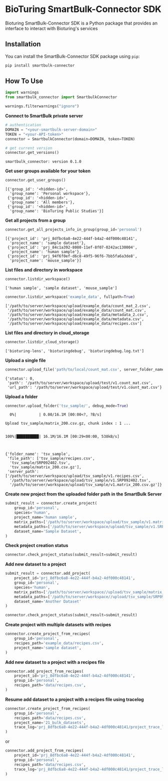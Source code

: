 # BioTuring SmartBulk-Connector SDK

Bioturing SmartBulk-Connector SDK is a Python package that provides an interface to interact with Bioturing's services

## Installation

You can install the SmartBulk-Connector SDK package using `pip`:

```bash
pip install smartbulk-connector
```

## How To Use


```python
import warnings
from smartbulk_connector import SmartbulkConnector

warnings.filterwarnings("ignore")
```

**Connect to SmartBulk private server**


```python
# authentication
DOMAIN = "<your-smartbulk-server-domain>"
TOKEN = "<your-API-token>"
connector = SmartbulkConnector(domain=DOMAIN, token=TOKEN)

# get current version
connector.get_versions()
```

    smartbulk_connector: version 0.1.0


**Get user groups available for your token**


```python
connector.get_user_groups()
```




    [{'group_id': '<hidden-id>',
      'group_name': 'Personal workspace'},
     {'group_id': '<hidden-id>', 
      'group_name': 'All members'},
     {'group_id': '<hidden-id>',
      'group_name': 'BioTuring Public Studies'}]



**Get all projects from a group**


```python
connector.get_all_projects_info_in_group(group_id='personal')
```


    [{'project_id': 'prj_8dfbc6a8-4e22-444f-b4a2-4df000c48141',
      'project_name': 'sample dataset'},
     {'project_id': 'prj_84c1a392-8080-11ef-8f07-0242ac130004',
      'project_name': 'human sample'},
     {'project_id': 'prj_94f6f0ef-d6c8-49f5-96f6-7bb5fa6a3de8',
      'project_name': 'mouse_sample'}]


**List files and directory in workspace**


```python
connector.listdir_workspace()
```


    ['human sample', 'sample dataset', 'mouse_sample']



```python
connector.listdir_workspace('example_data', fullpath=True)
```


    ['/path/to/server/workspace/upload/example_data/count_mat_2.csv',
     '/path/to/server/workspace/upload/example_data/count_mat.csv',
     '/path/to/server/workspace/upload/example_data/metadata_2.csv',
     '/path/to/server/workspace/upload/example_data/metadata.csv',
     '/path/to/server/workspace/upload/example_data/recipes.csv']


**List files and directory in cloud_storage**


```python
connector.listdir_cloud_storage()
```


    ['bioturing-lens', 'bioturingdebug', 'bioturingdebug.log.txt']


**Upload a single file**


```python
connector.upload_file('path/to/local/count_mat.csv', server_folder_name='test', debug_mode=True)
```


    {'status': 0,
     'path': '/path/to/server/workspace/upload/test/v1.count_mat.csv',
     'url_path': '/path/to/server/workspace/upload/test/v1.count_mat.csv'}


**Upload a folder**


```python
connector.upload_folder('tsv_sample/', debug_mode=True)
```

      0%|          | 0.00/16.1M [00:00<?, ?B/s]

    Upload tsv_sample/matrix_200.csv.gz, chunk index : 1 ...


    100%|██████████| 16.1M/16.1M [00:29<00:00, 538kB/s]



    {'folder_name': 'tsv_sample',
     'file_path': ['tsv_sample/recipes.csv',
      'tsv_sample/SRP092402.tsv',
      'tsv_sample/matrix_200.csv.gz'],
     'server_path': ['/path/to/server/workspace/upload/tsv_sample/v1.recipes.csv',
      '/path/to/server/workspace/upload/tsv_sample/v1.SRP092402.tsv',
      '/path/to/server/workspace/upload/tsv_sample/v1.matrix_200.csv.gz']}


**Create new project from the uploaded folder path in the SmartBulk Server**


```python
submit_result = connector.create_project(
    group_id='personal',
    species='human',
    project_name='human sample',
    matrix_paths=['/path/to/server/workspace/upload/tsv_sample/v1.matrix_200.csv.gz'],
    metadata_paths=['/path/to/server/workspace/upload/tsv_sample/v1.SRP092402.tsv'],
    dataset_name='Sample Dataset',
)
```

**Check project creation status**


```python
connector.check_project_status(submit_result=submit_result)
```

**Add new dataset to a project**

```python
submit_result = connector.add_project(
    project_id='prj_8dfbc6a8-4e22-444f-b4a2-4df000c48141',
    group_id='personal',
    species='human',
    matrix_paths=['/path/to/server/workspace//upload/tsv_sample/matrix_200.csv.gz'],
    metadata_paths=['/path/to/server/workspace//upload/tsv_sample/SRP092402.tsv'],
    dataset_name='Another Dataset'
)

connector.check_project_status(submit_result=submit_result)
```

**Create project with multiple datasets with recipes**


```python
connector.create_project_from_recipes(
    group_id='personal', 
    recipes_path='example_data/recipes.csv', 
    project_name='sample dataset',
)
```

**Add new dataset to a project with a recipes file**


```python
connector.add_project_from_recipes(
    project_id='prj_8dfbc6a8-4e22-444f-b4a2-4df000c48141',
    group_id='personal', 
    recipes_path='data/recipes.csv',
)
```

**Resume add dataset to a project with a recipes file using tracelog**


```python
connector.create_project_from_recipes(
    group_id='personal',
    recipes_path='data/recipes.csv', 
    project_name='21_bulk_datasets',
    trace_log='prj_8dfbc6a8-4e22-444f-b4a2-4df000c48141/project_trace_log.json'
)
```

or

```python
connector.add_project_from_recipes(
    project_id='prj_8dfbc6a8-4e22-444f-b4a2-4df000c48141',
    group_id='personal', 
    recipes_path='data/recipes.csv',
    trace_log='prj_8dfbc6a8-4e22-444f-b4a2-4df000c48141/project_trace_log.json'
)
```